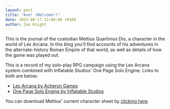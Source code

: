 ```yaml
---
layout: post
title: "Ave! (Welcome!)"
date: 2023-08-17 22:00:00 +0100
author: Ian Knight
---
```


This is the journal of the custodian Mettius Quartinius Dio, a character in
the world of Lex Arcana. In this blog you'll find accounts of his adventures
in the alternate-history Roman Empire of that world, as well as details of
how the game was played out.

This is a record of my solo-play RPG campaign using the Lex Arcana
system combined with Inflatable Studios' One Page Solo Engine. Links to both
are below:

- [Lex Arcana by Acheron Games](https://acheronstore.com/lex-arcana/)
- [One Page Solo Engine by Inflatable Studios](https://inflatablestudios.itch.io/one-page-solo-engine)

You can download Mettius' current character sheet by [clicking here](/assets/mettius-character-sheet.pdf).
